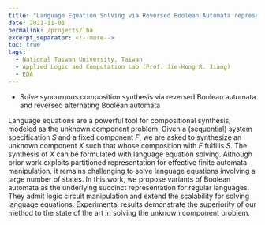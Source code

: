 ```yaml
---
title: "Language Equation Solving via Reversed Boolean Automata representation [IWLS 2022][ICCAD 2022]"
date: 2021-11-01
permalink: /projects/lba
excerpt_separator: <!--more-->
toc: true
tags:
  - National Taiwan University, Taiwan
  - Applied Logic and Computation Lab (Prof. Jie-Hong R. Jiang)
  - EDA
---
```



<!-- ---
title: "Language Equation Solving via Reversed Boolean Automata representation [IWLS 2022][ICCAD 2022]"
collection: EDA-related
type: "EDA-related"
permalink: /projects/lba
venue: "Applied Logic and Computation Lab (Prof. Jie-Hong R. Jiang)"
date: 2021-11-01
location: "National Taiwan University, Taiwan"
--- -->

* Solve syncornous composition synthesis via reversed Boolean automata and reversed alternating Boolean automata
<!--more-->
<!-- [More information here]() -->
Language equations are a powerful tool for compositional synthesis, modeled as the unknown component problem.
Given a (sequential) system specification $S$ and a fixed component $F$, we are asked to synthesize an unknown component $X$ such that whose composition with $F$ fulfills $S$.
The synthesis of $X$ can be formulated with language equation solving.
Although prior work exploits partitioned representation for effective finite automata manipulation, it remains challenging to solve language equations involving a large number of states.
In this work, we propose variants of Boolean automata as the underlying succinct representation for regular languages.
They admit logic circuit manipulation and extend the scalability for solving language equations. 
Experimental results demonstrate the superiority of our method to the state of the art in solving the unknown component problem.

